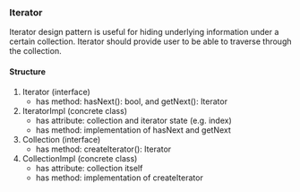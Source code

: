 ### Iterator

Iterator design pattern is useful for hiding underlying information under a certain collection. Iterator should provide user to be able to traverse through the collection.

#### Structure
1. Iterator (interface)
    - has method: hasNext(): bool, and getNext(): Iterator
2. IteratorImpl (concrete class)
    - has attribute: collection and iterator state (e.g. index)
    - has method: implementation of hasNext and getNext
3. Collection (interface)
    - has method: createIterator(): Iterator
4. CollectionImpl (concrete class)
    - has attribute: collection itself
    - has method: implementation of createIterator